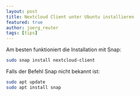 ```yaml
---
layout: post
title: Nextcloud Client unter Ubuntu installieren
featured: true
author: joerg_reuter
tags: [tips]
---
```


Am besten funktioniert die Installation mit Snap:

````bash
sudo snap install nextcloud-client
````

Falls der Befehl Snap nicht bekannt ist:

````bash
sudo apt update
sudo apt install snap
````
